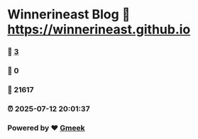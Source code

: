 # Winnerineast Blog :link: https://winnerineast.github.io 
### :page_facing_up: [3](https://winnerineast.github.io/tag.html) 
### :speech_balloon: 0 
### :hibiscus: 21617 
### :alarm_clock: 2025-07-12 20:01:37 
### Powered by :heart: [Gmeek](https://github.com/Meekdai/Gmeek)
